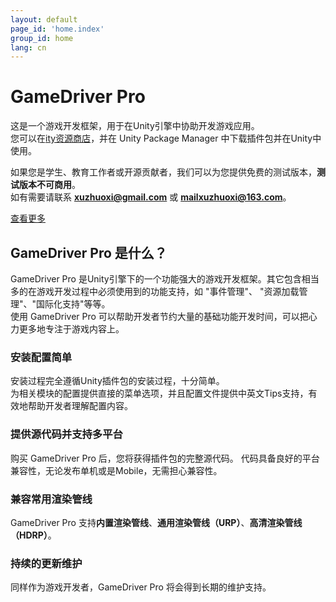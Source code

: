 ```yaml
---
layout: default
page_id: 'home.index'
group_id: home
lang: cn
---
```


# GameDriver Pro
这是一个游戏开发框架，用于在Unity引擎中协助开发游戏应用。  
您可以在[ity资源商店](https://assetstore.unity.com/packages/slug/234202)，并在 Unity Package Manager 中下载插件包并在Unity中使用。  

如果您是学生、教育工作者或开源贡献者，我们可以为您提供免费的测试版本，**测试版本不可商用**。   
如有需要请联系 **xuzhuoxi@gmail.com** 或 **mailxuzhuoxi@163.com**。  

[查看更多](home/Home-README_cn.html)  

## GameDriver Pro 是什么？
GameDriver Pro 是Unity引擎下的一个功能强大的游戏开发框架。其它包含相当多的在游戏开发过程中必须使用到的功能支持，如 "事件管理"、 "资源加载管理"、"国际化支持"等等。  
使用 GameDriver Pro 可以帮助开发者节约大量的基础功能开发时间，可以把心力更多地专注于游戏内容上。

### 安装配置简单
安装过程完全遵循Unity插件包的安装过程，十分简单。  
为相关模块的配置提供直接的菜单选项，并且配置文件提供中英文Tips支持，有效地帮助开发者理解配置内容。  

### 提供源代码并支持多平台
购买 GameDriver Pro 后，您将获得插件包的完整源代码。
代码具备良好的平台兼容性，无论发布单机或是Mobile，无需担心兼容性。

### 兼容常用渲染管线
GameDriver Pro 支持**内置渲染管线**、**通用渲染管线（URP）**、**高清渲染管线（HDRP）**。  

### 持续的更新维护
同样作为游戏开发者，GameDriver Pro 将会得到长期的维护支持。